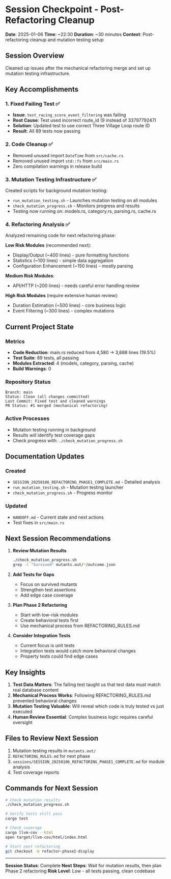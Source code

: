 # Session Checkpoint - Post-Refactoring Cleanup

**Date**: 2025-01-06
**Time**: ~22:30
**Duration**: ~30 minutes
**Context**: Post-refactoring cleanup and mutation testing setup

## Session Overview

Cleaned up issues after the mechanical refactoring merge and set up mutation testing infrastructure.

## Key Accomplishments

### 1. Fixed Failing Test ✅
- **Issue**: `test_racing_score_event_filtering` was failing
- **Root Cause**: Test used incorrect route_id (9 instead of 3379779247)
- **Solution**: Updated test to use correct Three Village Loop route ID
- **Result**: All 89 tests now passing

### 2. Code Cleanup ✅
- Removed unused import `DateTime` from `src/cache.rs`
- Removed unused import `std::fs` from `src/main.rs`
- Zero compilation warnings in release build

### 3. Mutation Testing Infrastructure ✅
Created scripts for background mutation testing:
- `run_mutation_testing.sh` - Launches mutation testing on all modules
- `check_mutation_progress.sh` - Monitors progress and results
- Testing now running on: models.rs, category.rs, parsing.rs, cache.rs

### 4. Refactoring Analysis ✅
Analyzed remaining code for next refactoring phase:

**Low Risk Modules** (recommended next):
- Display/Output (~400 lines) - pure formatting functions
- Statistics (~100 lines) - simple data aggregation  
- Configuration Enhancement (~150 lines) - mostly parsing

**Medium Risk Modules**:
- API/HTTP (~200 lines) - needs careful error handling review

**High Risk Modules** (require extensive human review):
- Duration Estimation (~500 lines) - core business logic
- Event Filtering (~300 lines) - complex mutations

## Current Project State

### Metrics
- **Code Reduction**: main.rs reduced from 4,580 → 3,688 lines (19.5%)
- **Test Suite**: 89 tests, all passing
- **Modules Extracted**: 4 (models, category, parsing, cache)
- **Build Warnings**: 0

### Repository Status
```
Branch: main
Status: Clean (all changes committed)
Last Commit: Fixed test and cleaned warnings
PR Status: #1 merged (mechanical refactoring)
```

### Active Processes
- Mutation testing running in background
- Results will identify test coverage gaps
- Check progress with: `./check_mutation_progress.sh`

## Documentation Updates

### Created
- `SESSION_20250106_REFACTORING_PHASE1_COMPLETE.md` - Detailed analysis
- `run_mutation_testing.sh` - Mutation testing launcher
- `check_mutation_progress.sh` - Progress monitor

### Updated
- `HANDOFF.md` - Current state and next actions
- Test fixes in `src/main.rs`

## Next Session Recommendations

1. **Review Mutation Results**
   ```bash
   ./check_mutation_progress.sh
   grep -l "Survived" mutants.out/*/outcome.json
   ```

2. **Add Tests for Gaps**
   - Focus on survived mutants
   - Strengthen test assertions
   - Add edge case coverage

3. **Plan Phase 2 Refactoring**
   - Start with low-risk modules
   - Create behavioral tests first
   - Use mechanical process from REFACTORING_RULES.md

4. **Consider Integration Tests**
   - Current focus is unit tests
   - Integration tests would catch more behavioral changes
   - Property tests could find edge cases

## Key Insights

1. **Test Data Matters**: The failing test taught us that test data must match real database content
2. **Mechanical Process Works**: Following REFACTORING_RULES.md prevented behavioral changes
3. **Mutation Testing Valuable**: Will reveal which code is truly tested vs just executed
4. **Human Review Essential**: Complex business logic requires careful oversight

## Files to Review Next Session

1. Mutation testing results in `mutants.out/`
2. `REFACTORING_RULES.md` for next phase
3. `sessions/SESSION_20250106_REFACTORING_PHASE1_COMPLETE.md` for module analysis
4. Test coverage reports

## Commands for Next Session

```bash
# Check mutation results
./check_mutation_progress.sh

# Verify tests still pass
cargo test

# Check coverage
cargo llvm-cov --html
open target/llvm-cov/html/index.html

# Start next refactoring
git checkout -b refactor-phase2-display
```

---

**Session Status**: Complete
**Next Steps**: Wait for mutation results, then plan Phase 2 refactoring
**Risk Level**: Low - all tests passing, clean codebase